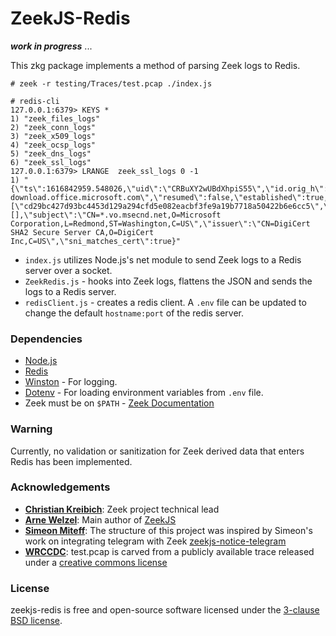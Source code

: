 ZeekJS-Redis
=================================

***work in progress*** ...

This zkg package implements a method of parsing Zeek logs to Redis.

`# zeek -r testing/Traces/test.pcap ./index.js`

```
# redis-cli
127.0.0.1:6379> KEYS *
1) "zeek_files_logs"
2) "zeek_conn_logs"
3) "zeek_x509_logs"
4) "zeek_ocsp_logs"
5) "zeek_dns_logs"
6) "zeek_ssl_logs"
127.0.0.1:6379> LRANGE  zeek_ssl_logs 0 -1
1) "{\"ts\":1616842959.548026,\"uid\":\"CRBuXY2wUBdXhpiS55\",\"id.orig_h\":\"192.168.220.7\",\"id.orig_p\":55224,\"id.resp_h\":\"93.184.215.201\",\"id.resp_p\":443,\"version\":\"TLSv10\",\"cipher\":\"TLS_ECDHE_RSA_WITH_AES_256_CBC_SHA\",\"curve\":\"secp256r1\",\"server_name\":\"software-download.office.microsoft.com\",\"resumed\":false,\"established\":true,\"ssl_history\":\"CsxuknGIi\",\"cert_chain_fps\":[\"cd29bc427d93bc4453d129a294cfd5e082eacbf3fe9a19b7718a50422b6e6cc5\",\"c1ad7778796d20bca65c889a2655021156528bb62ff5fa43e1b8e5a83e3d2eaa\",\"4348a0e9444c78cb265e058d5e8944b4d84f9662bd26db257f8934a443c70161\"],\"client_cert_chain_fps\":[],\"subject\":\"CN=*.vo.msecnd.net,O=Microsoft Corporation,L=Redmond,ST=Washington,C=US\",\"issuer\":\"CN=DigiCert SHA2 Secure Server CA,O=DigiCert Inc,C=US\",\"sni_matches_cert\":true}"
```

- `index.js` utilizes Node.js's net module to send Zeek logs to a Redis server over a socket.
- `ZeekRedis.js` - hooks into Zeek logs, flattens the JSON and sends the logs to a Redis server.
- `redisClient.js` - creates a redis client. A `.env` file can be updated to change the default `hostname:port` of the redis server.

### Dependencies

- [Node.js](https://nodejs.org/)
- [Redis](https://redis.io/) 
- [Winston](https://github.com/winstonjs/winston) - For logging.
- [Dotenv](https://github.com/motdotla/dotenv) - For loading environment variables from `.env` file.
- Zeek must be on `$PATH` - [Zeek Documentation](https://docs.zeek.org/en/current/install.html#configuring-the-run-time-environment)

### Warning

Currently, no validation or sanitization for Zeek derived data that enters Redis has been implemented.

### Acknowledgements

- [**Christian Kreibich**](https://github.com/ckreibich): Zeek project technical lead
- [**Arne Welzel**](https://github.com/awelzel): Main author of [ZeekJS](https://zeekjs.readthedocs.io)
- [**Simeon Miteff**](https://github.com/simeonmiteff): The structure of this project was inspired by Simeon's work on integrating telegram with Zeek [zeekjs-notice-telegram](https://github.com/corelight/zeekjs-notice-telegram)
- [**WRCCDC**](https://wrccdc.org): test.pcap is carved from a publicly available trace released under a [creative commons license](https://creativecommons.org/licenses/by-sa/4.0/)

### License 
zeekjs-redis is free and open-source software licensed under the [3-clause BSD license](LICENSE).